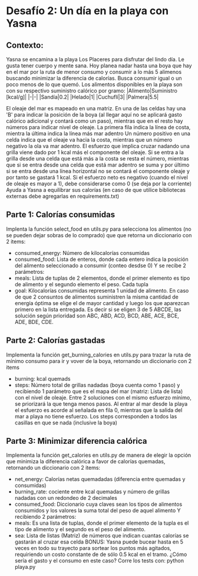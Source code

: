 Desafío 2: Un día en la playa con Yasna
=======================================
## Contexto:
Yasna se encamina a la playa Los Placeres para disfrutar del lindo día. Le gusta tener cuerpo y mente sana. Hoy planea nadar hasta una boya que hay en el mar por la ruta de menor consumo y consumir a lo más 5 alimenos buscando minimizar la diferencia de calorías. Busca consumir igual o un poco menos de lo que quemó.
Los alimentos disponibles en la playa son con su respectivo suministro calórico por gramo:
|Alimento|Suministro [kcal/g]|
|-|-|
|Sandía|0.2|
|Helado|1|
|Cuchuflí|3|
|Palmera|5.5|

El oleaje del mar es mapeado en una matriz. En una de las celdas hay una 'B' para indicar la posición de la boya (al llegar aquí no se aplicará gasto calórico adicional y contará como un paso), mientras que en el resto hay números para indicar nivel de oleaje. La primera fila indica la línea de costa, mientra la última indica la línea más mar adentro
Un número positivo en una celda indica que el oleaje va hacia la costa, mientras que un número negativo la ola va mar adentro. El esfuerzo que implica cruzar nadando una grilla viene dado por 1 kcal más el componente del oleaje. Si se entra a la grilla desde una celda que está más a la costa se resta el número, mientras que si se entra desde una celda que está mar adentro se suma y por último si se entra desde una línea horizontal no se contará el componente oleaje y por tanto se gastará 1 kcal. Si el esfuerzo neto es negativo (cuando el nivel de oleaje es mayor a 1), debe considerarse como 0 (se deja por la corriente)
Ayuda a Yasna a equilibrar sus calorías (en caso de que utilice bibliotecas externas debe agregarlas en requirements.txt)

## Parte 1: Calorías consumidas
Implenta la función select_food en utils.py para selecciona los alimentos (no se pueden dejar sobras de lo comprado) que  que retorna un diccionario con 2 items:
* consumed_energy: Número de kilocalorías consumidas
* consumed_food: Lista de enteros, donde cada entero indica la posición del alimento seleccionado a consumir (conteo desdse 0)
Y se recibe 2 parámetros:
* meals: Lista de tuplas de 2 elementos, donde el primer elemento es tipo de alimento y el segundo elemento el peso. Cada tupla 
* goal: Kilocalorías consumidas
representa 1 unidad de alimento.
En caso de que 2 consuntos de alimentos suministren la misma cantidad de energía óptima se elige el de mayor cantidad y luego los que aparezcan primero en la lista entregada. Es decir si se eligen 3 de 5 ABCDE, las solución según prioridad son ABC, ABD, ACD, BCD, ABE, ACE, BCE, ADE, BDE, CDE.

## Parte 2: Calorías gastadas
Implementa la función get_burning_calories en utils.py para trazar la ruta de mínimo consumo para ir y vover de la boya, retornando un diccionario con 2 items
* burning: kcal quemads
* steps: Número total de grillas nadadas (boya cuenta como 1 paso)
y recibiendo 1 parámetro que es el mapa del mar (matriz: Lista de lista) con el nivel de oleaje.
Entre 2 soluciones con el mismo esfuerzo mínimo, se priorizará la que tenga menos pasos. Al entrar al mar desde la playa el esfuerzo es acorde al señalada en fila 0, mientras que la salida del mar a playa no tiene esfuerzo. Los steps corresponden a todos las casillas en que se nada (inclusive la boya)
## Parte 3: Minimizar diferencia calórica
Implementa la función get_calories en utils.py de manera de elegir la opción que minimiza la diferencia calórica a favor de calorías quemadas,  retornando un diccionario con 2 items:
* net_energy: Calorías netas quemadadas (diferencia entre quemadas y consumidas)
* burning_rate: cociente entre kcal quemadas y número de grillas nadadas con un redondeo de 2 decimales
* consumed_food: Diccionario cuya claves sean los tipos de alimentos consumidos y los valores la suma total del peso de aquel alimento
Y recibiendo 2 parámetros:
* meals: Es una lista de tuplas, donde el primer elemento de la tupla es el tipo de alimento y el segundo es el peso del alimento.
* sea: Lista de listas (Matriz) de números que indican cuantas calorías se gastarán al cruzar esa celda
BONUS: Yasna puede bucear hasta en 5 veces en todo su trayecto para sortear los puntos más agitados, requiriendo un costo constante de de sólo 0.5 kcal en el tramo. ¿Cómo sería el gasto y el consumo en este caso? 
Corre los tests con:
python playa.py
